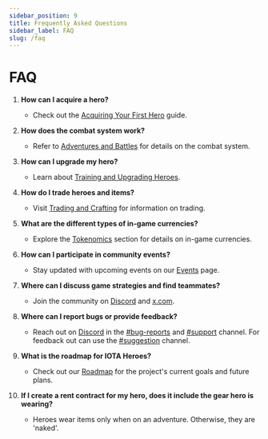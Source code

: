 ```yaml
---
sidebar_position: 9
title: Frequently Asked Questions
sidebar_label: FAQ
slug: /faq
---
```


# FAQ

1. **How can I acquire a hero?**
   - Check out the [Acquiring Your First Hero](/getting-started/acquiring-hero) guide.

2. **How does the combat system work?**
   - Refer to [Adventures and Battles](/game-mechanics/adventures) for details on the combat system.

3. **How can I upgrade my hero?**
   - Learn about [Training and Upgrading Heroes](/game-mechanics/training).

4. **How do I trade heroes and items?**
   - Visit [Trading and Crafting](/game-mechanics/trading) for information on trading.

5. **What are the different types of in-game currencies?**
   - Explore the [Tokenomics](/tokenomics/heroes-items) section for details on in-game currencies.

6. **How can I participate in community events?**
   - Stay updated with upcoming events on our [Events](/community/events) page.

7. **Where can I discuss game strategies and find teammates?**
   - Join the community on [Discord](https://discord.gg/WC2S9AjuXY) and [x.com](https://twitter.com/IOTAHeroes).

8. **Where can I report bugs or provide feedback?**
   - Reach out on [Discord](https://discord.gg/WC2S9AjuXY) in the [#bug-reports](https://discord.com/channels/936385847035568159/967905952227545160) and [#support](https://discord.com/channels/936385847035568159/1161863630678151238) channel.  For feedback out can use the [#suggestion](https://discord.com/channels/936385847035568159/965981095524986910) channel.

9. **What is the roadmap for IOTA Heroes?**
    - Check out our [Roadmap](/roadmap) for the project's current goals and future plans.

10. **If I create a rent contract for my hero, does it include the gear hero is wearing?**
    - Heroes wear items only when on an adventure. Otherwise, they are 'naked'.
